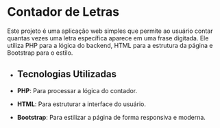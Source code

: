 # Contador de Letras

Este projeto é uma aplicação web simples que permite ao usuário contar quantas vezes uma letra específica aparece em uma frase digitada. Ele utiliza PHP para a lógica do backend, HTML para a estrutura da página e Bootstrap para o estilo.


- ## Tecnologias Utilizadas

- **PHP**: Para processar a lógica do contador.
- **HTML**: Para estruturar a interface do usuário.
- **Bootstrap**: Para estilizar a página de forma responsiva e moderna.
